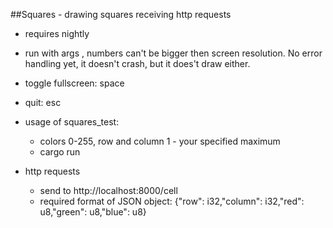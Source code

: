 ##Squares - drawing squares receiving http requests

- requires nightly
- run with args <rows> <columns>, numbers can't be bigger then screen resolution. No error handling yet, it doesn't crash, but it does't draw either.
- toggle fullscreen: space
- quit: esc

- usage of squares_test:
  - colors 0-255, row and column 1 - your specified maximum
  - cargo run <row> <column> <red> <green> <blue>

- http requests
  - send to http://localhost:8000/cell
  - required format of JSON object: {"row": i32,"column": i32,"red": u8,"green": u8,"blue": u8}
